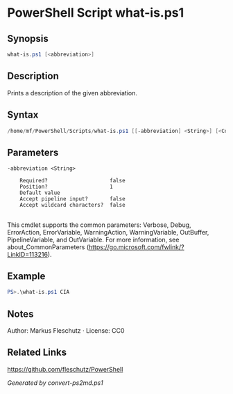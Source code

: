 # PowerShell Script what-is.ps1

## Synopsis
```powershell
what-is.ps1 [<abbreviation>]
```

## Description
Prints a description of the given abbreviation.

## Syntax
```powershell
/home/mf/PowerShell/Scripts/what-is.ps1 [[-abbreviation] <String>] [<CommonParameters>]
```

## Parameters

```
-abbreviation <String>
    
    Required?                    false
    Position?                    1
    Default value                
    Accept pipeline input?       false
    Accept wildcard characters?  false
```
## <CommonParameters>
This cmdlet supports the common parameters: Verbose, Debug, ErrorAction, ErrorVariable, WarningAction, WarningVariable, OutBuffer, PipelineVariable, and OutVariable. For more information, see about_CommonParameters (https://go.microsoft.com/fwlink/?LinkID=113216).

## Example
```powershell
PS>.\what-is.ps1 CIA
```


## Notes
Author: Markus Fleschutz · License: CC0

## Related Links
https://github.com/fleschutz/PowerShell

*Generated by convert-ps2md.ps1*
